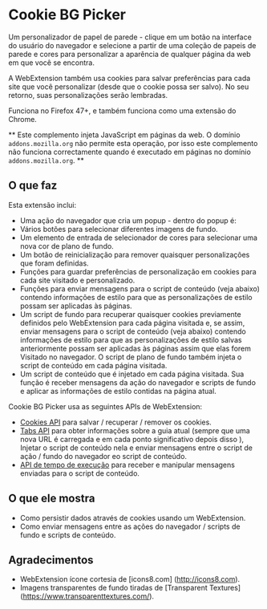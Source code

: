 # Cookie BG Picker
Um personalizador de papel de parede - clique em um botão na interface do usuário do navegador e selecione a partir de uma coleção de papeis de parede e cores para personalizar a aparência de qualquer página da web em que você se encontra.

A WebExtension também usa cookies para salvar preferências para cada site que você personalizar (desde que o cookie possa ser salvo). No seu retorno, suas personalizações serão lembradas.

Funciona no Firefox 47+, e também funciona como uma extensão do Chrome.

** Este complemento injeta JavaScript em páginas da web. O domínio `addons.mozilla.org` não permite esta operação, por isso este complemento não funciona correctamente quando é executado em páginas no domínio` addons.mozilla.org`. **

## O que faz

Esta extensão inclui:

* Uma ação do navegador que cria um popup - dentro do popup é:
* Vários botões para selecionar diferentes imagens de fundo.
* Um elemento de entrada de selecionador de cores para selecionar uma nova cor de plano de fundo.
* Um botão de reinicialização para remover quaisquer personalizações que foram definidas.
* Funções para guardar preferências de personalização em cookies para cada site visitado e personalizado.
* Funções para enviar mensagens para o script de conteúdo (veja abaixo) contendo informações de estilo para que as personalizações de estilo possam ser aplicadas às páginas.
* Um script de fundo para recuperar quaisquer cookies previamente definidos pelo WebExtension para cada página visitada e, se assim, enviar mensagens para o script de conteúdo (veja abaixo) contendo informações de estilo para que as personalizações de estilo salvas anteriormente possam ser aplicadas às páginas assim que elas forem Visitado no navegador. O script de plano de fundo também injeta o script de conteúdo em cada página visitada.
* Um script de conteúdo que é injetado em cada página visitada. Sua função é receber mensagens da ação do navegador e scripts de fundo e aplicar as informações de estilo contidas na página atual.


Cookie BG Picker usa as seguintes APIs de WebExtension:

* [Cookies API](https://developer.mozilla.org/en-US/Add-ons/WebExtensions/API/cookies) para salvar / recuperar / remover os cookies.
* [Tabs API](https://developer.mozilla.org/en-US/Add-ons/WebExtensions/API/tabs) para obter informações sobre a guia atual (sempre que uma nova URL é carregada e em cada ponto significativo depois disso ), Injetar o script de conteúdo nela e enviar mensagens entre o script de ação / fundo do navegador eo script de conteúdo.
* [API de tempo de execução](https://developer.mozilla.org/en-US/Add-ons/WebExtensions/API/runtime) para receber e manipular mensagens enviadas para o script de conteúdo.

## O que ele mostra

* Como persistir dados através de cookies usando um WebExtension.
* Como enviar mensagens entre as ações do navegador / scripts de fundo e scripts de conteúdo.

## Agradecimentos

* WebExtension ícone cortesia de [icons8.com] (http://icons8.com).
* Imagens transparentes de fundo tiradas de [Transparent Textures] (https://www.transparenttextures.com/).